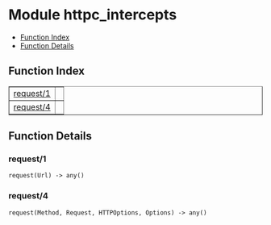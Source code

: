 

# Module httpc_intercepts #
* [Function Index](#index)
* [Function Details](#functions)

<a name="index"></a>

## Function Index ##


<table width="100%" border="1" cellspacing="0" cellpadding="2" summary="function index"><tr><td valign="top"><a href="#request-1">request/1</a></td><td></td></tr><tr><td valign="top"><a href="#request-4">request/4</a></td><td></td></tr></table>


<a name="functions"></a>

## Function Details ##

<a name="request-1"></a>

### request/1 ###

`request(Url) -> any()`

<a name="request-4"></a>

### request/4 ###

`request(Method, Request, HTTPOptions, Options) -> any()`

